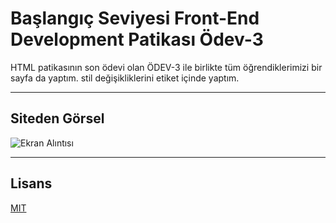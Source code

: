 # Başlangıç Seviyesi Front-End Development Patikası Ödev-3

HTML patikasının son ödevi olan ÖDEV-3 ile birlikte tüm öğrendiklerimizi bir sayfa da yaptım. stil değişikliklerini etiket içinde yaptım. 
<hr>

## Siteden Görsel
![Ekran Alıntısı](https://github.com/user-attachments/assets/535e65c8-7da2-4cb1-adcb-112899ec13c5)
<hr>

## Lisans
[MIT](https://choosealicense.com/licenses/mit/)